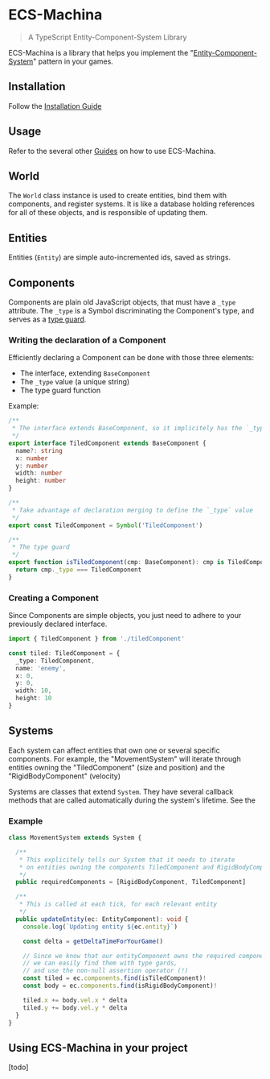 # ECS-Machina

> A TypeScript Entity-Component-System Library

ECS-Machina is a library that helps you implement the "[Entity-Component-System](https://twitter.com/mikegeig/status/1070005894132449283)" pattern in your games.

## Installation

Follow the [Installation Guide](/guides/installation)

## Usage

Refer to the several other [Guides](/guides) on how to use ECS-Machina.

## World

The `World` class instance is used to create entities, bind them with components, and register systems. It is like a database holding references for all of these objects, and is responsible of updating them.

## Entities

Entities (`Entity`) are simple auto-incremented ids, saved as strings.

## Components

Components are plain old JavaScript objects, that must have a `_type` attribute. The `_type` is a Symbol discriminating the Component's type, and serves as a [type guard](https://basarat.gitbooks.io/typescript/docs/types/typeGuard.html#user-defined-type-guards).

### Writing the declaration of a Component

Efficiently declaring a Component can be done with those three elements:

- The interface, extending `BaseComponent`
- The `_type` value (a unique string)
- The type guard function

Example:

```ts
/**
 * The interface extends BaseComponent, so it implicitely has the `_type` attribute
 */
export interface TiledComponent extends BaseComponent {
  name?: string
  x: number
  y: number
  width: number
  height: number
}

/**
 * Take advantage of declaration merging to define the `_type` value
 */
export const TiledComponent = Symbol('TiledComponent')

/**
 * The type guard
 */
export function isTiledComponent(cmp: BaseComponent): cmp is TiledComponent {
  return cmp._type === TiledComponent
}

```

### Creating a Component

Since Components are simple objects, you just need to adhere to your previously declared interface.

```ts
import { TiledComponent } from './tiledComponent'

const tiled: TiledComponent = {
  _type: TiledComponent,
  name: 'enemy',
  x: 0,
  y: 0,
  width: 10,
  height: 10
}
```

## Systems

Each system can affect entities that own one or several specific components. For example, the "MovementSystem" will iterate through entities owning the "TiledComponent" (size and position) and the "RigidBodyComponent" (velocity)

Systems are classes that extend `System`. They have several callback methods that are called automatically during the system's lifetime. See the

### Example

```ts
class MovementSystem extends System {

  /**
   * This explicitely tells our System that it needs to iterate
   * on entities owning the components TiledComponent and RigidBodyComponent
   */
  public requiredComponents = [RigidBodyComponent, TiledComponent]

  /**
   * This is called at each tick, for each relevant entity
   */
  public updateEntity(ec: EntityComponent): void {
    console.log(`Updating entity ${ec.entity}`)

    const delta = getDeltaTimeForYourGame()

    // Since we know that our entityComponent owns the required components,
    // we can easily find them with type gards,
    // and use the non-null assertion operator (!)
    const tiled = ec.components.find(isTiledComponent)!
    const body = ec.components.find(isRigidBodyComponent)!

    tiled.x += body.vel.x * delta
    tiled.y += body.vel.y * delta
  }
}
```

## Using ECS-Machina in your project

[todo]